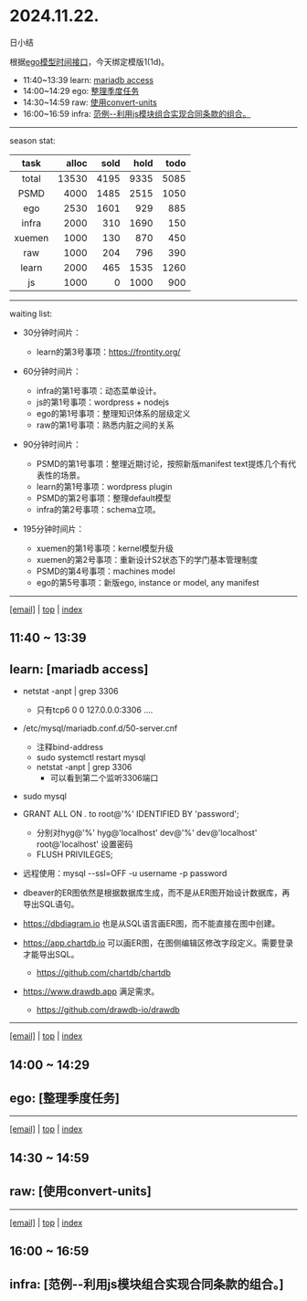 # 2024.11.22.
日小结

<a id="top"></a>
根据[ego模型时间接口](https://gitee.com/hyg/blog/blob/master/timeflow.md)，今天绑定模版1(1d)。

<a id="index"></a>
- 11:40~13:39	learn: [mariadb access](#20241122114000)
- 14:00~14:29	ego: [整理季度任务](#20241122140000)
- 14:30~14:59	raw: [使用convert-units](#20241122143000)
- 16:00~16:59	infra: [范例--利用js模块组合实现合同条款的组合。](#20241122160000)

---
season stat:

| task | alloc | sold | hold | todo |
| :---: | ---: | ---: | ---: | ---: |
| total | 13530 | 4195 | 9335 | 5085 |
| PSMD | 4000 | 1485 | 2515 | 1050 |
| ego | 2530 | 1601 | 929 | 885 |
| infra | 2000 | 310 | 1690 | 150 |
| xuemen | 1000 | 130 | 870 | 450 |
| raw | 1000 | 204 | 796 | 390 |
| learn | 2000 | 465 | 1535 | 1260 |
| js | 1000 | 0 | 1000 | 900 |

---
waiting list:


- 30分钟时间片：
  - learn的第3号事项：https://frontity.org/

- 60分钟时间片：
  - infra的第1号事项：动态菜单设计。
  - js的第1号事项：wordpress + nodejs
  - ego的第1号事项：整理知识体系的层级定义
  - raw的第1号事项：熟悉内脏之间的关系

- 90分钟时间片：
  - PSMD的第1号事项：整理近期讨论，按照新版manifest text提炼几个有代表性的场景。
  - learn的第1号事项：wordpress plugin
  - PSMD的第2号事项：整理default模型
  - infra的第2号事项：schema立项。

- 195分钟时间片：
  - xuemen的第1号事项：kernel模型升级
  - xuemen的第2号事项：重新设计S2状态下的学门基本管理制度
  - PSMD的第4号事项：machines model
  - ego的第5号事项：新版ego, instance or model, any manifest

---
<a href="mailto:huangyg@mars22.com?subject=关于2024.11.22.[mariadb access]任务&body=日期: 2024.11.22.%0D%0A序号: 3%0D%0A手稿:../../draft/2024/11/20241122.a.md%0D%0A---请勿修改邮件主题及以上内容 从下一行开始写您的想法---%0D%0A">[email]</a> | [top](#top) | [index](#index)
<a id="20241122114000"></a>
## 11:40 ~ 13:39
## learn: [mariadb access]

- netstat -anpt | grep 3306
    - 只有tcp6 0 0 127.0.0.0:3306 ....
- /etc/mysql/mariadb.conf.d/50-server.cnf
    - 注释bind-address
    - sudo systemctl restart mysql
    - netstat -anpt | grep 3306
        - 可以看到第二个监听3306端口
- sudo mysql
- GRANT ALL ON *.* to root@'%' IDENTIFIED BY 'password';
    - 分别对hyg@'%' hyg@'localhost' dev@'%' dev@'localhost' root@'localhost' 设置密码
    - FLUSH PRIVILEGES;
- 远程使用：mysql --ssl=OFF -u username -p password

- dbeaver的ER图依然是根据数据库生成，而不是从ER图开始设计数据库，再导出SQL语句。
- https://dbdiagram.io 也是从SQL语言画ER图，而不能直接在图中创建。
- https://app.chartdb.io  可以画ER图，在图侧编辑区修改字段定义。需要登录才能导出SQL。
    - https://github.com/chartdb/chartdb
- https://www.drawdb.app 满足需求。
    - https://github.com/drawdb-io/drawdb
    
---
<a href="mailto:huangyg@mars22.com?subject=关于2024.11.22.[整理季度任务]任务&body=日期: 2024.11.22.%0D%0A序号: 4%0D%0A手稿:../../draft/2024/11/20241122.01.md%0D%0A---请勿修改邮件主题及以上内容 从下一行开始写您的想法---%0D%0A">[email]</a> | [top](#top) | [index](#index)
<a id="20241122140000"></a>
## 14:00 ~ 14:29
## ego: [整理季度任务]


---
<a href="mailto:huangyg@mars22.com?subject=关于2024.11.22.[使用convert-units]任务&body=日期: 2024.11.22.%0D%0A序号: 5%0D%0A手稿:../../draft/2024/11/20241122.02.md%0D%0A---请勿修改邮件主题及以上内容 从下一行开始写您的想法---%0D%0A">[email]</a> | [top](#top) | [index](#index)
<a id="20241122143000"></a>
## 14:30 ~ 14:59
## raw: [使用convert-units]


---
<a href="mailto:huangyg@mars22.com?subject=关于2024.11.22.[范例--利用js模块组合实现合同条款的组合。]任务&body=日期: 2024.11.22.%0D%0A序号: 7%0D%0A手稿:../../draft/2024/11/20241122.03.md%0D%0A---请勿修改邮件主题及以上内容 从下一行开始写您的想法---%0D%0A">[email]</a> | [top](#top) | [index](#index)
<a id="20241122160000"></a>
## 16:00 ~ 16:59
## infra: [范例--利用js模块组合实现合同条款的组合。]

